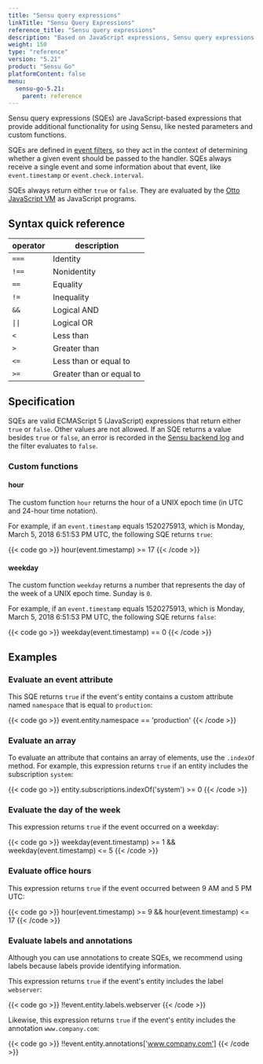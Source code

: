 ```yaml
---
title: "Sensu query expressions"
linkTitle: "Sensu Query Expressions"
reference_title: "Sensu query expressions"
description: "Based on JavaScript expressions, Sensu query expressions (or SQEs) provide additional functionality for Sensu usage, like nested parameters and custom functions, so Sensu resources can be evaluated directly. Read the reference doc to learn about SQEs."
weight: 150
type: "reference"
version: "5.21"
product: "Sensu Go"
platformContent: false 
menu:
  sensu-go-5.21:
    parent: reference
---
```


Sensu query expressions (SQEs) are JavaScript-based expressions that provide additional functionality for using Sensu, like nested parameters and custom functions.

SQEs are defined in [event filters][3], so they act in the context of determining whether a given event should be passed to the handler.
SQEs always receive a single event and some information about that event, like `event.timestamp` or `event.check.interval`.

SQEs always return either `true` or `false`.
They are evaluated by the [Otto JavaScript VM][1] as JavaScript programs.

## Syntax quick reference

<table>
<thead>
<tr>
<th>operator</th>
<th>description</th>
</tr>
</thead>
<tbody>
<tr>
<td><code>===</code></td>
<td>Identity</td>
</tr>
<tr>
<td><code>!==</code></td>
<td>Nonidentity</td>
</tr>
<tr>
<td><code>==</code></td>
<td>Equality</td>
</tr>
<tr>
<td><code>!=</code></td>
<td>Inequality</td>
</tr>
<tr>
<td><code>&&</code></td>
<td>Logical AND</td>
</tr>
<tr>
<td><code>||</code></td>
<td>Logical OR</td>
</tr>
<tr>
<td><code><</code></td>
<td>Less than</td>
</tr>
<tr>
<td><code>></code></td>
<td>Greater than</td>
</tr>
<tr>
<td><code><=</code></td>
<td>Less than or equal to</td>
</tr>
<tr>
<td><code>>=</code></td>
<td>Greater than or equal to</td>
</tr>
</tbody>
</table>

## Specification

SQEs are valid ECMAScript 5 (JavaScript) expressions that return either `true` or `false`.
Other values are not allowed.
If an SQE returns a value besides `true` or `false`, an error is recorded in the [Sensu backend log][2] and the filter evaluates to `false`.

### Custom functions

#### hour

The custom function `hour` returns the hour of a UNIX epoch time (in UTC and 24-hour time notation).

For example, if an `event.timestamp` equals 1520275913, which is Monday, March 5, 2018 6:51:53 PM UTC, the following SQE returns `true`:

{{< code go >}}
hour(event.timestamp) >= 17
{{< /code >}}

#### weekday

The custom function `weekday` returns a number that represents the day of the week of a UNIX epoch time.
Sunday is `0`.

For example, if an `event.timestamp` equals 1520275913, which is Monday, March 5, 2018 6:51:53 PM UTC, the following SQE returns `false`:

{{< code go >}}
weekday(event.timestamp) == 0
{{< /code >}}

## Examples

### Evaluate an event attribute

This SQE returns `true` if the event's entity contains a custom attribute named `namespace` that is equal to `production`:

{{< code go >}}
event.entity.namespace == 'production'
{{< /code >}}

### Evaluate an array

To evaluate an attribute that contains an array of elements, use the `.indexOf` method.
For example, this expression returns `true` if an entity includes the subscription `system`:

{{< code go >}}
entity.subscriptions.indexOf('system') >= 0
{{< /code >}}

### Evaluate the day of the week

This expression returns `true` if the event occurred on a weekday:

{{< code go >}}
weekday(event.timestamp) >= 1 && weekday(event.timestamp) <= 5
{{< /code >}}

### Evaluate office hours

This expression returns `true` if the event occurred between 9 AM and 5 PM UTC:

{{< code go >}}
hour(event.timestamp) >= 9 && hour(event.timestamp) <= 17
{{< /code >}}

### Evaluate labels and annotations

Although you can use annotations to create SQEs, we recommend using labels because labels provide identifying information.

This expression returns `true` if the event's entity includes the label `webserver`:

{{< code go >}}
!!event.entity.labels.webserver
{{< /code >}}

Likewise, this expression returns `true` if the event's entity includes the annotation `www.company.com`:

{{< code go >}}
!!event.entity.annotations['www.company.com']
{{< /code >}}


[1]: https://github.com/robertkrimen/otto
[2]: ../backend/#event-logging
[3]: ../filters/#build-event-filter-expressions
